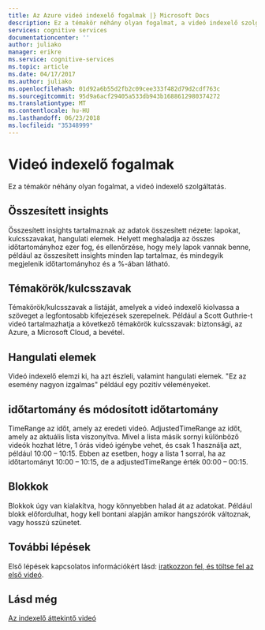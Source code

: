 ```yaml
---
title: Az Azure videó indexelő fogalmak |} Microsoft Docs
description: Ez a témakör néhány olyan fogalmat, a videó indexelő szolgáltatás.
services: cognitive services
documentationcenter: ''
author: juliako
manager: erikre
ms.service: cognitive-services
ms.topic: article
ms.date: 04/17/2017
ms.author: juliako
ms.openlocfilehash: 01d92a6b55d2fb2c09cee333f482d79d2cdf763c
ms.sourcegitcommit: 95d9a6acf29405a533db943b1688612980374272
ms.translationtype: MT
ms.contentlocale: hu-HU
ms.lasthandoff: 06/23/2018
ms.locfileid: "35348999"
---
```

# <a name="video-indexer-concepts"></a>Videó indexelő fogalmak
 
Ez a témakör néhány olyan fogalmat, a videó indexelő szolgáltatás.
    
## <a name="summarized-insights"></a>Összesített insights

Összesített insights tartalmaznak az adatok összesített nézete: lapokat, kulcsszavakat, hangulati elemek. Helyett meghaladja az összes időtartományhoz ezer fog, és ellenőrzése, hogy mely lapok vannak benne, például az összesített insights minden lap tartalmaz, és mindegyik megjelenik időtartományhoz és a %-ában látható.

## <a name="topicskeywords"></a>Témakörök/kulcsszavak

Témakörök/kulcsszavak a listáját, amelyek a videó indexelő kiolvassa a szöveget a legfontosabb kifejezések szerepelnek. Például a Scott Guthrie-t videó tartalmazhatja a következő témakörök kulcsszavak: biztonsági, az Azure, a Microsoft Cloud, a bevétel.

## <a name="sentiments"></a>Hangulati elemek

Videó indexelő elemzi ki, ha azt észleli, valamint hangulati elemek. "Ez az esemény nagyon izgalmas" például egy pozitív véleményeket.

## <a name="time-range-vs-adjusted-time-range"></a>időtartomány és módosított időtartomány

TimeRange az időt, amely az eredeti videó. AdjustedTimeRange az időt, amely az aktuális lista viszonyítva. Mivel a lista másik sornyi különböző videók hozhat létre, 1 órás videó igénybe vehet, és csak 1 használja azt, például 10:00 – 10:15. Ebben az esetben, hogy a lista 1 sorral, ha az időtartományt 10:00 – 10:15, de a adjustedTimeRange érték 00:00 – 00:15.
 
## <a name="blocks"></a>Blokkok

Blokkok úgy van kialakítva, hogy könnyebben halad át az adatokat. Például blokk előfordulhat, hogy kell bontani alapján amikor hangszórók változnak, vagy hosszú szünetet.

## <a name="next-steps"></a>További lépések

Első lépések kapcsolatos információkért lásd: [iratkozzon fel, és töltse fel az első videó](video-indexer-get-started.md).

## <a name="see-also"></a>Lásd még

[Az indexelő áttekintő videó](video-indexer-overview.md)

